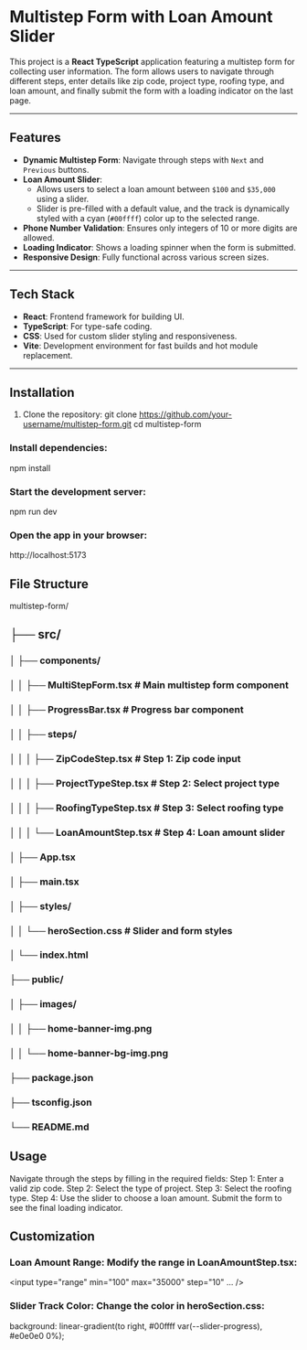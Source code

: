 # Multistep Form with Loan Amount Slider

This project is a **React TypeScript** application featuring a multistep form for collecting user information. The form allows users to navigate through different steps, enter details like zip code, project type, roofing type, and loan amount, and finally submit the form with a loading indicator on the last page.

---

## Features

- **Dynamic Multistep Form**: Navigate through steps with `Next` and `Previous` buttons.
- **Loan Amount Slider**: 
  - Allows users to select a loan amount between `$100` and `$35,000` using a slider.
  - Slider is pre-filled with a default value, and the track is dynamically styled with a cyan (`#00ffff`) color up to the selected range.
- **Phone Number Validation**: Ensures only integers of 10 or more digits are allowed.
- **Loading Indicator**: Shows a loading spinner when the form is submitted.
- **Responsive Design**: Fully functional across various screen sizes.

---

## Tech Stack

- **React**: Frontend framework for building UI.
- **TypeScript**: For type-safe coding.
- **CSS**: Used for custom slider styling and responsiveness.
- **Vite**: Development environment for fast builds and hot module replacement.

---

## Installation

1. Clone the repository:
   git clone https://github.com/your-username/multistep-form.git
   cd multistep-form

### Install dependencies:
npm install

### Start the development server:
npm run dev

### Open the app in your browser:
http://localhost:5173

## File Structure

multistep-form/
##  ├── src/
### │   ├── components/
### │   │   ├── MultiStepForm.tsx  # Main multistep form component
### │   │   ├── ProgressBar.tsx    # Progress bar component
### │   │   ├── steps/
### │   │   │   ├── ZipCodeStep.tsx         # Step 1: Zip code input
### │   │   │   ├── ProjectTypeStep.tsx    # Step 2: Select project type
### │   │   │   ├── RoofingTypeStep.tsx    # Step 3: Select roofing type
### │   │   │   └── LoanAmountStep.tsx     # Step 4: Loan amount slider
### │   ├── App.tsx
### │   ├── main.tsx
### │   ├── styles/
### │   │   └── heroSection.css  # Slider and form styles
### │   └── index.html
### ├── public/
### │   ├── images/
### │   │   ├── home-banner-img.png
### │   │   └── home-banner-bg-img.png
### ├── package.json
### ├── tsconfig.json
### └── README.md

## Usage
Navigate through the steps by filling in the required fields:
Step 1: Enter a valid zip code.
Step 2: Select the type of project.
Step 3: Select the roofing type.
Step 4: Use the slider to choose a loan amount.
Submit the form to see the final loading indicator.

## Customization
### Loan Amount Range: Modify the range in LoanAmountStep.tsx:
<input
  type="range"
  min="100"
  max="35000"
  step="10"
  ...
/>

### Slider Track Color: Change the color in heroSection.css:
background: linear-gradient(to right, #00ffff var(--slider-progress), #e0e0e0 0%);
